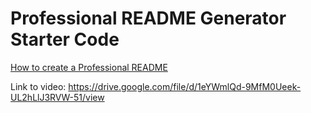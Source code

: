 # Professional README Generator Starter Code

[How to create a Professional README](./readme-guide.md)

Link to video: https://drive.google.com/file/d/1eYWmlQd-9MfM0Ueek-UL2hLlJ3RVW-51/view
